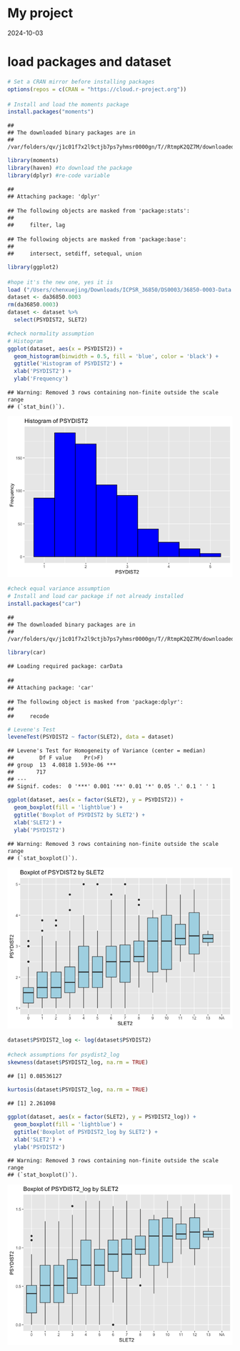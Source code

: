 My project
================
2024-10-03

# load packages and dataset

``` r
# Set a CRAN mirror before installing packages
options(repos = c(CRAN = "https://cloud.r-project.org"))

# Install and load the moments package
install.packages("moments")
```

    ## 
    ## The downloaded binary packages are in
    ##  /var/folders/qv/j1c01f7x2l9ctjb7ps7yhmsr0000gn/T//RtmpK2QZ7M/downloaded_packages

``` r
library(moments)
library(haven) #to download the package
library(dplyr) #re-code variable
```

    ## 
    ## Attaching package: 'dplyr'

    ## The following objects are masked from 'package:stats':
    ## 
    ##     filter, lag

    ## The following objects are masked from 'package:base':
    ## 
    ##     intersect, setdiff, setequal, union

``` r
library(ggplot2)

#hope it's the new one, yes it is 
load ("/Users/chenxuejing/Downloads/ICPSR_36850/DS0003/36850-0003-Data.rda")
dataset <- da36850.0003
rm(da36850.0003)
dataset <- dataset %>%
  select(PSYDIST2, SLET2)
```

``` r
#check normality assumption
# Histogram
ggplot(dataset, aes(x = PSYDIST2)) +
  geom_histogram(binwidth = 0.5, fill = 'blue', color = 'black') +
  ggtitle('Histogram of PSYDIST2') +
  xlab('PSYDIST2') +
  ylab('Frequency')
```

    ## Warning: Removed 3 rows containing non-finite outside the scale range
    ## (`stat_bin()`).

![](Myproject_files/figure-gfm/unnamed-chunk-2-1.png)<!-- -->

``` r
#check equal variance assumption
# Install and load car package if not already installed
install.packages("car")
```

    ## 
    ## The downloaded binary packages are in
    ##  /var/folders/qv/j1c01f7x2l9ctjb7ps7yhmsr0000gn/T//RtmpK2QZ7M/downloaded_packages

``` r
library(car)
```

    ## Loading required package: carData

    ## 
    ## Attaching package: 'car'

    ## The following object is masked from 'package:dplyr':
    ## 
    ##     recode

``` r
# Levene's Test
leveneTest(PSYDIST2 ~ factor(SLET2), data = dataset)
```

    ## Levene's Test for Homogeneity of Variance (center = median)
    ##        Df F value    Pr(>F)    
    ## group  13  4.0818 1.593e-06 ***
    ##       717                      
    ## ---
    ## Signif. codes:  0 '***' 0.001 '**' 0.01 '*' 0.05 '.' 0.1 ' ' 1

``` r
ggplot(dataset, aes(x = factor(SLET2), y = PSYDIST2)) +
  geom_boxplot(fill = 'lightblue') +
  ggtitle('Boxplot of PSYDIST2 by SLET2') +
  xlab('SLET2') +
  ylab('PSYDIST2')
```

    ## Warning: Removed 3 rows containing non-finite outside the scale range
    ## (`stat_boxplot()`).

![](Myproject_files/figure-gfm/unnamed-chunk-2-2.png)<!-- -->

``` r
dataset$PSYDIST2_log <- log(dataset$PSYDIST2)

#check assumptions for psydist2_log
skewness(dataset$PSYDIST2_log, na.rm = TRUE)
```

    ## [1] 0.08536127

``` r
kurtosis(dataset$PSYDIST2_log, na.rm = TRUE)
```

    ## [1] 2.261098

``` r
ggplot(dataset, aes(x = factor(SLET2), y = PSYDIST2_log)) +
  geom_boxplot(fill = 'lightblue') +
  ggtitle('Boxplot of PSYDIST2_log by SLET2') +
  xlab('SLET2') +
  ylab('PSYDIST2')
```

    ## Warning: Removed 3 rows containing non-finite outside the scale range
    ## (`stat_boxplot()`).

![](Myproject_files/figure-gfm/unnamed-chunk-2-3.png)<!-- -->
